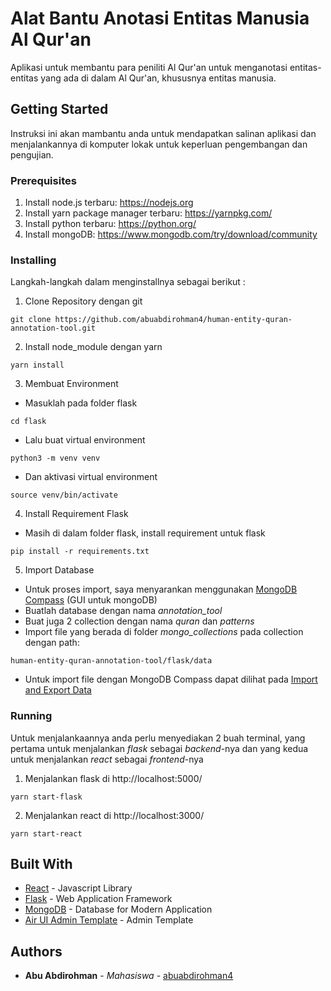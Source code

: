 # Alat Bantu Anotasi Entitas Manusia Al Qur'an

Aplikasi untuk membantu para peniliti Al Qur'an untuk menganotasi entitas-entitas yang ada di dalam Al Qur'an, khususnya entitas manusia.

## Getting Started

Instruksi ini akan mambantu anda untuk mendapatkan salinan aplikasi dan menjalankannya di komputer lokak untuk keperluan pengembangan dan pengujian.

### Prerequisites

1. Install node.js terbaru: https://nodejs.org
2. Install yarn package manager terbaru: https://yarnpkg.com/
3. Install python terbaru: https://python.org/
4. Install mongoDB: https://www.mongodb.com/try/download/community

### Installing

Langkah-langkah dalam menginstallnya sebagai berikut :

1. Clone Repository dengan git

```
git clone https://github.com/abuabdirohman4/human-entity-quran-annotation-tool.git
```
2. Install node_module dengan yarn
```
yarn install
```
3. Membuat Environment
* Masuklah pada folder flask
```
cd flask
```
* Lalu buat virtual environment
```
python3 -m venv venv
```
* Dan aktivasi virtual environment
```
source venv/bin/activate
```
4. Install Requirement Flask
* Masih di dalam folder flask, install requirement untuk flask
```
pip install -r requirements.txt
```
5. Import Database
* Untuk proses import, saya menyarankan menggunakan [MongoDB Compass](https://www.mongodb.com/products/compass) (GUI untuk mongoDB)
* Buatlah database dengan nama _annotation_tool_
* Buat juga 2 collection dengan nama _quran_ dan _patterns_
* Import file yang berada di folder _mongo_collections_ pada collection dengan path:
```
human-entity-quran-annotation-tool/flask/data
```
* Untuk import file dengan MongoDB Compass dapat dilihat pada [Import and Export Data](https://docs.mongodb.com/compass/master/import-export/#import-data-into-a-collection)

### Running

Untuk menjalankaannya anda perlu menyediakan 2 buah terminal, yang pertama untuk menjalankan _flask_ sebagai _backend_-nya dan yang kedua untuk menjalankan _react_ sebagai _frontend_-nya 

1. Menjalankan flask di http://localhost:5000/
```
yarn start-flask
```
2. Menjalankan react di http://localhost:3000/
```
yarn start-react
```

## Built With

* [React](https://reactjs.org/) - Javascript Library
* [Flask](https://flask.palletsprojects.com/en/1.1.x/) - Web Application Framework
* [MongoDB](https://www.mongodb.com/) - Database for Modern Application
* [Air UI Admin Template](https://docs.airuitemplate.com/) - Admin Template

## Authors

* **Abu Abdirohman** - *Mahasiswa* - [abuabdirohman4](https://github.com/abuabdirohman4)
